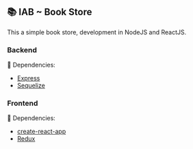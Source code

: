 ## :books: IAB ~ Book Store<br/>
This a simple book store, development in NodeJS and ReactJS.

### Backend

:wrench: Dependencies:<br/>
* [Express](https://expressjs.com/)
* [Sequelize](http://docs.sequelizejs.com/)

### Frontend

:hammer: Dependencies:<br/>
* [create-react-app](https://github.com/facebook/create-react-app)
* [Redux](https://redux.js.org/basics/usage-with-react)
